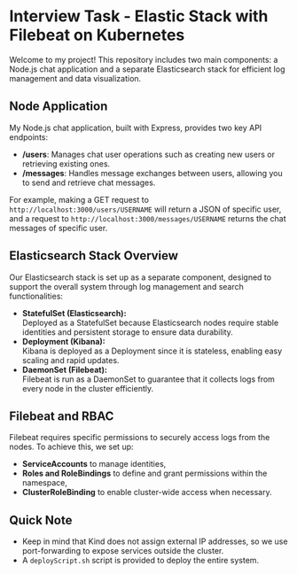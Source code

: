 # Interview Task - Elastic Stack with Filebeat on Kubernetes

Welcome to my project! This repository includes two main components: a Node.js chat application and a separate Elasticsearch stack for efficient log management and data visualization.

## Node Application
My Node.js chat application, built with Express, provides two key API endpoints:
- **/users**: Manages chat user operations such as creating new users or retrieving existing ones.
- **/messages**: Handles message exchanges between users, allowing you to send and retrieve chat messages.

For example, making a GET request to `http://localhost:3000/users/USERNAME` will return a JSON of specific user, and a request to `http://localhost:3000/messages/USERNAME` returns the chat messages of specific user.

## Elasticsearch Stack Overview
Our Elasticsearch stack is set up as a separate component, designed to support the overall system through log management and search functionalities:
- **StatefulSet (Elasticsearch):**  
  Deployed as a StatefulSet because Elasticsearch nodes require stable identities and persistent storage to ensure data durability.
- **Deployment (Kibana):**  
  Kibana is deployed as a Deployment since it is stateless, enabling easy scaling and rapid updates.
- **DaemonSet (Filebeat):**  
  Filebeat is run as a DaemonSet to guarantee that it collects logs from every node in the cluster efficiently.

## Filebeat and RBAC
Filebeat requires specific permissions to securely access logs from the nodes. To achieve this, we set up:
- **ServiceAccounts** to manage identities,
- **Roles and RoleBindings** to define and grant permissions within the namespace,
- **ClusterRoleBinding** to enable cluster-wide access when necessary.

## Quick Note
* Keep in mind that Kind does not assign external IP addresses, so we use port-forwarding to expose services outside the cluster.
* A `deployScript.sh` script is provided to deploy the entire system.


